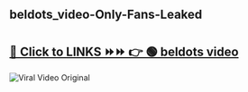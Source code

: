 
 ## beldots_video-Only-Fans-Leaked

# <h2><a href="https://clipsfans.com/beldots_video&ref=git">🔗 Click to LINKS ⏩⏩ 👉 🟢 beldots video </a></h2>

<a href="https://clipsfans.com/beldots_video&ref=git" rel="nofollow" data-target="animated-image.originalLink"><img src="https://i.ibb.co.com/xMMVF88/686577567.gif" alt="Viral Video Original" style="max-width: 100%; display: inline-block;" data-target="animated-image.originalImage"></a>
